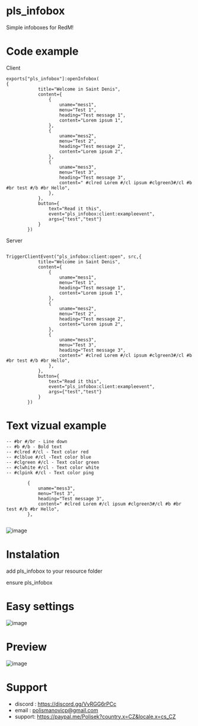 # pls_infobox

Simple infoboxes for RedM!


# Code example

Client
```
exports["pls_infobox"]:openInfobox(
{
            title="Welcome in Saint Denis",
            content={
                {
                    uname="mess1",
                    menu="Test 1",
                    heading="Test message 1",
                    content="Lorem ipsum 1",
                },
                {
                    uname="mess2",
                    menu="Test 2",
                    heading="Test message 2",
                    content="Lorem ipsum 2",
                },
                {
                    uname="mess3",
                    menu="Test 3",
                    heading="Test message 3",
                    content=" #clred Lorem #/cl ipsum #clgreen3#/cl #b #br test #/b #br Hello",
                },
            },
            button={
                text="Read it this",
                event="pls_infobox:client:exampleevent",
                args={"test","test"}
            }
        })
```

Server
```

TriggerClientEvent("pls_infobox:client:open", src,{
            title="Welcome in Saint Denis",
            content={
                {
                    uname="mess1",
                    menu="Test 1",
                    heading="Test message 1",
                    content="Lorem ipsum 1",
                },
                {
                    uname="mess2",
                    menu="Test 2",
                    heading="Test message 2",
                    content="Lorem ipsum 2",
                },
                {
                    uname="mess3",
                    menu="Test 3",
                    heading="Test message 3",
                    content=" #clred Lorem #/cl ipsum #clgreen3#/cl #b #br test #/b #br Hello",
                },
            },
            button={
                text="Read it this",
                event="pls_infobox:client:exampleevent",
                args={"test","test"}
            }
        })
```

# Text vizual example
```
-- #br #/br - Line down
-- #b #/b - Bold text
-- #clred #/cl - Text color red
-- #clblue #/cl -Text color blue
-- #clgreen #/cl - Text color green
-- #clwhite #/cl - Text color white
-- #clpink #/cl - Text color ping

        {
            uname="mess3",
            menu="Test 3",
            heading="Test message 3",
            content=" #clred Lorem #/cl ipsum #clgreen3#/cl #b #br test #/b #br Hello",
        },


```
![image](https://user-images.githubusercontent.com/107623238/192042111-412309af-b4c3-4943-a2a9-fe8c4ed35077.png)




# Instalation

add pls_infobox to your resource folder

ensure pls_infobox

# Easy settings
![image](https://user-images.githubusercontent.com/107623238/192040452-35244ddc-00f7-4589-b7ed-4f7ef0c3516d.png)


# Preview

![image](https://user-images.githubusercontent.com/107623238/192040539-04f53f09-a8b0-4f59-8648-35b6607fc040.png)



# Support
- discord : https://discord.gg/VvRGG6rPCc
- email : polismanovicp@gmail.com
- support: https://paypal.me/Polisek?country.x=CZ&locale.x=cs_CZ
